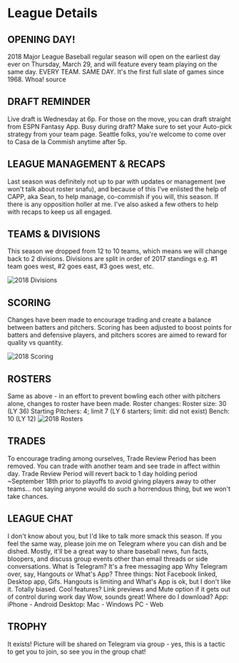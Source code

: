 # League Details

## OPENING DAY!
2018 Major League Baseball regular season will open on the earliest day ever on Thursday, March 29, and will feature every team playing on the same day. EVERY TEAM. SAME DAY. It's the first full slate of games since 1968. Whoa! source

## DRAFT REMINDER
Live draft is Wednesday at 6p. For those on the move, you can draft straight from ESPN Fantasy App. Busy during draft? Make sure to set your Auto-pick strategy from your team page.
Seattle folks, you're welcome to come over to Casa de la Commish anytime after 5p.

## LEAGUE MANAGEMENT & RECAPS
Last season was definitely not up to par with updates or management (we won't talk about roster snafu), and because of this I've enlisted the help of CAPP, aka Sean, to help manage, co-commish if you will, this season. If there is any opposition holler at me. I've also asked a few others to help with recaps to keep us all engaged.

## TEAMS & DIVISIONS
This season we dropped from 12 to 10 teams, which means we will change back to 2 divisions. Divisions are split in order of 2017 standings e.g. #1 team goes west, #2 goes east, #3 goes west, etc.

![2018 Divisions](/assets/league-divisions-2018.png)

## SCORING
Changes have been made to encourage trading and create a balance between batters and pitchers. Scoring has been adjusted to boost points for batters and defensive players, and pitchers scores are aimed to reward for quality vs quantity.

![2018 Scoring](/assets/league-scoring-2018.png)

## ROSTERS
Same as above - in an effort to prevent bowling each other with pitchers alone, changes to roster have been made.
Roster changes:
Roster size: 30 (LY  36)
Starting Pitchers: 4; limit 7 (LY 6 starters; limit: did not exist)
Bench: 10 (LY 12)
![2018 Rosters](/assets/league-rosters-2018.png)

## TRADES
To encourage trading among ourselves, Trade Review Period has been removed. You can trade with another team and see trade in affect within day. Trade Review Period will revert back to 1 day holding period ~September 18th prior to playoffs to avoid giving players away to other teams... not saying anyone would do such a horrendous thing, but we won't take chances.

## LEAGUE CHAT
I don't know about you, but I'd like to talk more smack this season. If you feel the same way, please join me on Telegram where you can dish and be dished. Mostly, it'll be a great way to share baseball news, fun facts, bloopers, and discuss group events other than email threads or side conversations.
What is Telegram? It's a free messaging app
Why Telegram over, say, Hangouts or What's App? Three things: Not Facebook linked, Desktop app, Gifs. Hangouts is limiting and What's App is ok, but I don't like it. Totally biased.
Cool features? Link previews and Mute option if it gets out of control during work day
Wow, sounds great! Where do I download?
App: iPhone - Android
Desktop:  Mac - Windows PC - Web

## TROPHY
It exists! Picture will be shared on Telegram via group - yes, this is a tactic to get you to join, so see you in the group chat!
